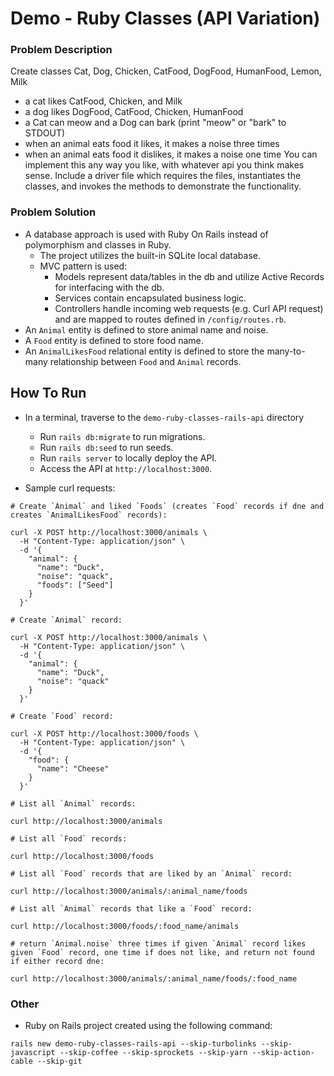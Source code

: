# Demo - Ruby Classes (API Variation)

### Problem Description

Create classes Cat, Dog, Chicken, CatFood, DogFood, HumanFood, Lemon, Milk
- a cat likes CatFood, Chicken, and Milk
- a dog likes DogFood, CatFood, Chicken, HumanFood
- a Cat can meow and a Dog can bark (print "meow" or "bark" to STDOUT)
- when an animal eats food it likes, it makes a noise three times
- when an animal eats food it dislikes, it makes a noise one time
You can implement this any way you like, with whatever api you think makes sense.
Include a driver file which requires the files, instantiates the classes, and invokes the methods to
demonstrate the functionality.

### Problem Solution

- A database approach is used with Ruby On Rails instead of polymorphism and classes in Ruby.
    - The project utilizes the built-in SQLite local database.
    - MVC pattern is used:
        - Models represent data/tables in the db and utilize Active Records for interfacing with the db.
        - Services contain encapsulated business logic.
        - Controllers handle incoming web requests (e.g. Curl API request) and are mapped to routes defined in `/config/routes.rb`.
- An `Animal` entity is defined to store animal name and noise.
- A `Food` entity is defined to store food name.
- An `AnimalLikesFood` relational entity is defined to store the many-to-many relationship between `Food` and `Animal` records.

## How To Run

- In a terminal, traverse to the `demo-ruby-classes-rails-api` directory
    - Run `rails db:migrate` to run migrations.
    - Run `rails db:seed` to run seeds.
    - Run `rails server` to locally deploy the API.
    - Access the API at `http://localhost:3000`.

- Sample curl requests:
```
# Create `Animal` and liked `Foods` (creates `Food` records if dne and creates `AnimalLikesFood` records):

curl -X POST http://localhost:3000/animals \
  -H "Content-Type: application/json" \
  -d '{
    "animal": {
      "name": "Duck",
      "noise": "quack",
      "foods": ["Seed"]
    }
  }'
```
```
# Create `Animal` record:

curl -X POST http://localhost:3000/animals \
  -H "Content-Type: application/json" \
  -d '{
    "animal": {
      "name": "Duck",
      "noise": "quack"
    }
  }'
```
```
# Create `Food` record:

curl -X POST http://localhost:3000/foods \
  -H "Content-Type: application/json" \
  -d '{
    "food": {
      "name": "Cheese"
    }
  }'
```
```
# List all `Animal` records:

curl http://localhost:3000/animals
```
```
# List all `Food` records:

curl http://localhost:3000/foods
```
```
# List all `Food` records that are liked by an `Animal` record:

curl http://localhost:3000/animals/:animal_name/foods
```
```
# List all `Animal` records that like a `Food` record:

curl http://localhost:3000/foods/:food_name/animals
```
```
# return `Animal.noise` three times if given `Animal` record likes given `Food` record, one time if does not like, and return not found if either record dne:

curl http://localhost:3000/animals/:animal_name/foods/:food_name
```

### Other

- Ruby on Rails project created using the following command:
```
rails new demo-ruby-classes-rails-api --skip-turbolinks --skip-javascript --skip-coffee --skip-sprockets --skip-yarn --skip-action-cable --skip-git
```